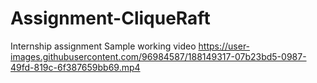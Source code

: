 # Assignment-CliqueRaft
Internship assignment
Sample working video
https://user-images.githubusercontent.com/96984587/188149317-07b23bd5-0987-49fd-819c-6f387659bb69.mp4

